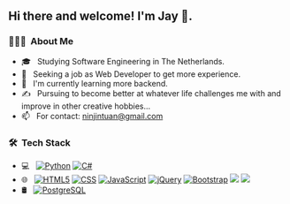 <h2> Hi there and welcome! I'm Jay 👋.</h2>

<h3> 👨🏻‍💻 &nbsp;About Me </h3>

- 🎓 &nbsp; Studying Software Engineering in The Netherlands.
- 💼 &nbsp; Seeking a job as Web Developer to get more experience.
- 🌱 &nbsp; I'm currently learning more backend.
- ✍️ &nbsp; Pursuing to become better at whatever life challenges me with and improve in other creative hobbies...
- 📫 &nbsp; For contact: ninjintuan@gmail.com

<h3> 🛠 &nbsp;Tech Stack</h3>

- 💻 &nbsp;
  [![Python](https://img.shields.io/badge/Python-3776AB?style=for-the-badge&logo=python&logoColor=white)](#)
  [![C#](https://img.shields.io/badge/C%23-239120?style=for-the-badge&logo=c-sharp&logoColor=white)](#)
- 🌐 &nbsp;
  [![HTML5](https://img.shields.io/badge/HTML5-E34F26?style=for-the-badge&logo=html5&logoColor=white)](#)
  [![CSS](https://img.shields.io/badge/CSS3-1572B6?style=for-the-badge&logo=css3&logoColor=white)](#)
  [![JavaScript](https://img.shields.io/badge/JavaScript-F7DF1E?style=for-the-badge&logo=javascript&logoColor=black)](#)
  [![jQuery](https://img.shields.io/badge/jQuery-0769AD?style=for-the-badge&logo=jquery&logoColor=white)](#)
  [![Bootstrap](https://img.shields.io/badge/Bootstrap-563D7C?style=for-the-badge&logo=bootstrap&logoColor=white)](#)
  [![](https://img.shields.io/badge/Node.js-43853D?style=for-the-badge&logo=node.js&logoColor=white)](#)
  [![](https://img.shields.io/badge/Express.js-404D59?style=for-the-badge)](#)
- 🛢 &nbsp;
  [![PostgreSQL](https://img.shields.io/badge/PostgreSQL-316192?style=for-the-badge&logo=postgresql&logoColor=white)](#)

